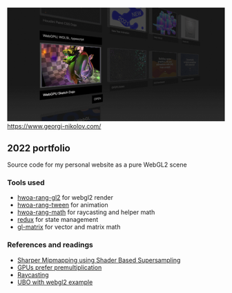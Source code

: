 ![website webgl render](https://github.com/gnikoloff/2022-portfolio/blob/master/public/social-cover.png?raw=true)
https://www.georgi-nikolov.com/

## 2022 portfolio

Source code for my personal website as a pure WebGL2 scene

### Tools used

- [hwoa-rang-gl2](https://github.com/gnikoloff/hwoa-rang-gl2) for webgl2 render
- [hwoa-rang-tween](https://github.com/gnikoloff/hwoa-rang-tween) for animation
- [hwoa-rang-math](https://github.com/gnikoloff/hwoa-rang-math) for raycasting and helper math
- [redux](https://github.com/reduxjs/redux) for state management
- [gl-matrix](https://github.com/toji/gl-matrix) for vector and matrix math

### References and readings

- [Sharper Mipmapping using Shader Based Supersampling](https://bgolus.medium.com/sharper-mipmapping-using-shader-based-supersampling-ed7aadb47bec)
- [GPUs prefer premultiplication](http://www.realtimerendering.com/blog/gpus-prefer-premultiplication/)
- [Raycasting](https://gdbooks.gitbooks.io/3dcollisions/content/Chapter3/raycast_aabb.html)
- [UBO with webgl2 example](https://gist.github.com/jialiang/2880d4cc3364df117320e8cb324c2880)
